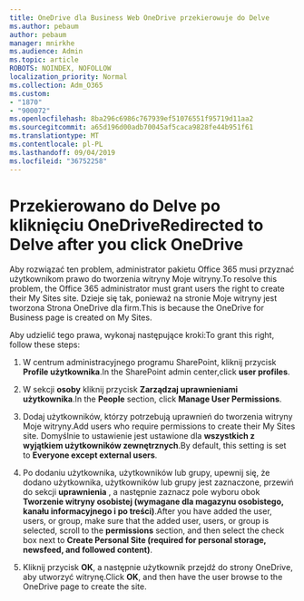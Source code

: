 ```yaml
---
title: OneDrive dla Business Web OneDrive przekierowuje do Delve
ms.author: pebaum
author: pebaum
manager: mnirkhe
ms.audience: Admin
ms.topic: article
ROBOTS: NOINDEX, NOFOLLOW
localization_priority: Normal
ms.collection: Adm_O365
ms.custom:
- "1870"
- "900072"
ms.openlocfilehash: 8ba296c6986c767939ef51076551f95719d11aa2
ms.sourcegitcommit: a65d196d00adb70045af5caca9828fe44b951f61
ms.translationtype: MT
ms.contentlocale: pl-PL
ms.lasthandoff: 09/04/2019
ms.locfileid: "36752258"
---
```

# <a name="redirected-to-delve-after-you-click-onedrive"></a><span data-ttu-id="a8d90-102">Przekierowano do Delve po kliknięciu OneDrive</span><span class="sxs-lookup"><span data-stu-id="a8d90-102">Redirected to Delve after you click OneDrive</span></span>

<span data-ttu-id="a8d90-103">Aby rozwiązać ten problem, administrator pakietu Office 365 musi przyznać użytkownikom prawo do tworzenia witryny Moje witryny.</span><span class="sxs-lookup"><span data-stu-id="a8d90-103">To resolve this problem, the Office 365 administrator must grant users the right to create their My Sites site.</span></span> <span data-ttu-id="a8d90-104">Dzieje się tak, ponieważ na stronie Moje witryny jest tworzona Strona OneDrive dla firm.</span><span class="sxs-lookup"><span data-stu-id="a8d90-104">This is because the OneDrive for Business page is created on My Sites.</span></span>

<span data-ttu-id="a8d90-105">Aby udzielić tego prawa, wykonaj następujące kroki:</span><span class="sxs-lookup"><span data-stu-id="a8d90-105">To grant this right, follow these steps:</span></span>

1. <span data-ttu-id="a8d90-106">W centrum administracyjnego programu SharePoint, kliknij przycisk **Profile użytkownika**.</span><span class="sxs-lookup"><span data-stu-id="a8d90-106">In the SharePoint admin center,click **user profiles**.</span></span>

2. <span data-ttu-id="a8d90-107">W sekcji **osoby** kliknij przycisk **Zarządzaj uprawnieniami użytkownika**.</span><span class="sxs-lookup"><span data-stu-id="a8d90-107">In the **People** section, click **Manage User Permissions**.</span></span>

3. <span data-ttu-id="a8d90-108">Dodaj użytkowników, którzy potrzebują uprawnień do tworzenia witryny Moje witryny.</span><span class="sxs-lookup"><span data-stu-id="a8d90-108">Add users who require permissions to create their My Sites site.</span></span> <span data-ttu-id="a8d90-109">Domyślnie to ustawienie jest ustawione dla **wszystkich z wyjątkiem użytkowników zewnętrznych**.</span><span class="sxs-lookup"><span data-stu-id="a8d90-109">By default, this setting is set to **Everyone except external users**.</span></span>

4. <span data-ttu-id="a8d90-110">Po dodaniu użytkownika, użytkowników lub grupy, upewnij się, że dodano użytkownika, użytkowników lub grupy jest zaznaczone, przewiń do sekcji **uprawnienia** , a następnie zaznacz pole wyboru obok **Tworzenie witryny osobistej (wymagane dla magazynu osobistego, kanału informacyjnego i po treści)**.</span><span class="sxs-lookup"><span data-stu-id="a8d90-110">After you have added the user, users, or group, make sure that the added user, users, or group is selected, scroll to the **permissions** section, and then select the check box next to **Create Personal Site (required for personal storage, newsfeed, and followed content)**.</span></span>

5. <span data-ttu-id="a8d90-111">Kliknij przycisk **OK**, a następnie użytkownik przejdź do strony OneDrive, aby utworzyć witrynę.</span><span class="sxs-lookup"><span data-stu-id="a8d90-111">Click **OK**, and then have the user browse to the OneDrive page to create the site.</span></span>
